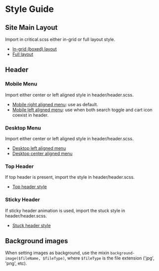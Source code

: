 # Style Guide

## Site Main Layout
Import in critical.scss either in-grid or full layout style.
* [In-grid (boxed) layout](layout/_in-grid.scss)
* [Full layout](layout/_full.scss)

## Header
### Mobile Menu
Import either center or left aligned style in header/header.scss.
* [Mobile right aligned menu](header/_right-mobile-nav.scss):
    use as default.
* [Mobile left aligned menu](header/_left-mobile-nav.scss):
    use when both search toggle and cart icon coexist in header.

### Desktop Menu
Import either center or left aligned style in header/header.scss.
* [Desktop left aligned menu](header/_left-aligned.scss)
* [Desktop center aligned menu](header/_center-aligned.scss)

### Top Header
If top header is present, import the style in header/header.scss.
* [Top header style](header/_top-header.scss)

### Sticky Header
If sticky header animation is used, import the stuck style in header/header.scss.
* [Stuck header style](header/_header-stuck.scss)

## Background images
When setting images as background, use the mixin `background-image($fileName, $fileType)`,
where `$fileType` is the file extension ('jpg', 'png', etc).
